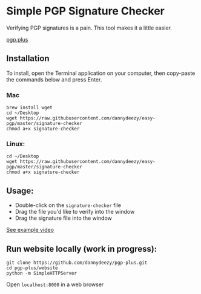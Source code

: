 # Simple PGP Signature Checker
Verifying PGP signatures is a pain. This tool makes it a little easier. 

[pgp.plus](pgp.plus)
## Installation
To install, open the Terminal application on your computer, then copy-paste the commands below and press Enter.

### Mac
```
brew install wget
cd ~/Desktop
wget https://raw.githubusercontent.com/dannydeezy/easy-pgp/master/signature-checker
chmod a+x signature-checker
```

### Linux:
```
cd ~/Desktop
wget https://raw.githubusercontent.com/dannydeezy/easy-pgp/master/signature-checker
chmod a+x signature-checker
```

## Usage:
- Double-click on the `signature-checker` file
- Drag the file you'd like to verify into the window
- Drag the signature file into the window

[See example video](pgp.plus)

## Run website locally (work in progress):
```
git clone https://github.com/dannydeezy/pgp-plus.git
cd pgp-plus/website
python -m SimpleHTTPServer
```
Open `localhost:8000` in a web browser
